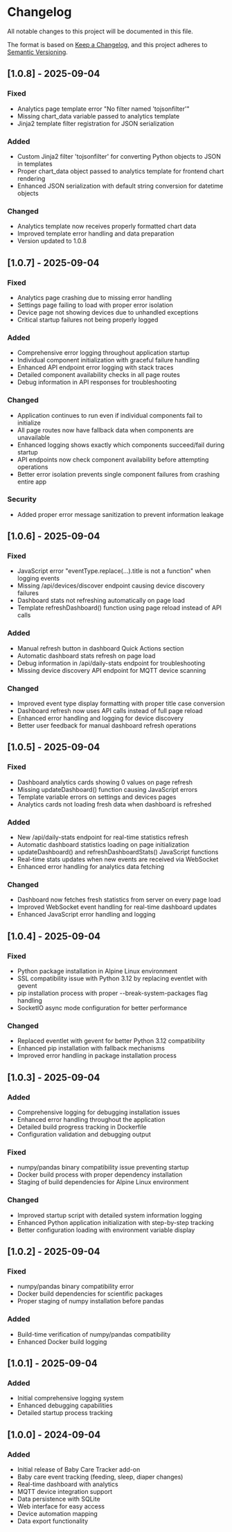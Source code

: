 # Changelog

All notable changes to this project will be documented in this file.

The format is based on [Keep a Changelog](https://keepachangelog.com/en/1.0.0/),
and this project adheres to [Semantic Versioning](https://semver.org/spec/v2.0.0.html).

## [1.0.8] - 2025-09-04

### Fixed
- Analytics page template error "No filter named 'tojsonfilter'"
- Missing chart_data variable passed to analytics template
- Jinja2 template filter registration for JSON serialization

### Added
- Custom Jinja2 filter 'tojsonfilter' for converting Python objects to JSON in templates
- Proper chart_data object passed to analytics template for frontend chart rendering
- Enhanced JSON serialization with default string conversion for datetime objects

### Changed
- Analytics template now receives properly formatted chart data
- Improved template error handling and data preparation
- Version updated to 1.0.8

## [1.0.7] - 2025-09-04

### Fixed
- Analytics page crashing due to missing error handling
- Settings page failing to load with proper error isolation
- Device page not showing devices due to unhandled exceptions
- Critical startup failures not being properly logged

### Added
- Comprehensive error logging throughout application startup
- Individual component initialization with graceful failure handling
- Enhanced API endpoint error logging with stack traces
- Detailed component availability checks in all page routes
- Debug information in API responses for troubleshooting

### Changed
- Application continues to run even if individual components fail to initialize
- All page routes now have fallback data when components are unavailable
- Enhanced logging shows exactly which components succeed/fail during startup
- API endpoints now check component availability before attempting operations
- Better error isolation prevents single component failures from crashing entire app

### Security
- Added proper error message sanitization to prevent information leakage

## [1.0.6] - 2025-09-04

### Fixed
- JavaScript error "eventType.replace(...).title is not a function" when logging events
- Missing /api/devices/discover endpoint causing device discovery failures
- Dashboard stats not refreshing automatically on page load
- Template refreshDashboard() function using page reload instead of API calls

### Added
- Manual refresh button in dashboard Quick Actions section
- Automatic dashboard stats refresh on page load
- Debug information in /api/daily-stats endpoint for troubleshooting
- Missing device discovery API endpoint for MQTT device scanning

### Changed
- Improved event type display formatting with proper title case conversion
- Dashboard refresh now uses API calls instead of full page reload
- Enhanced error handling and logging for device discovery
- Better user feedback for manual dashboard refresh operations

## [1.0.5] - 2025-09-04

### Fixed
- Dashboard analytics cards showing 0 values on page refresh
- Missing updateDashboard() function causing JavaScript errors
- Template variable errors on settings and devices pages
- Analytics cards not loading fresh data when dashboard is refreshed

### Added
- New /api/daily-stats endpoint for real-time statistics refresh
- Automatic dashboard statistics loading on page initialization
- updateDashboard() and refreshDashboardStats() JavaScript functions
- Real-time stats updates when new events are received via WebSocket
- Enhanced error handling for analytics data fetching

### Changed
- Dashboard now fetches fresh statistics from server on every page load
- Improved WebSocket event handling for real-time dashboard updates
- Enhanced JavaScript error handling and logging

## [1.0.4] - 2025-09-04

### Fixed
- Python package installation in Alpine Linux environment
- SSL compatibility issue with Python 3.12 by replacing eventlet with gevent
- pip installation process with proper --break-system-packages flag handling
- SocketIO async mode configuration for better performance

### Changed
- Replaced eventlet with gevent for better Python 3.12 compatibility
- Enhanced pip installation with fallback mechanisms
- Improved error handling in package installation process

## [1.0.3] - 2025-09-04

### Added
- Comprehensive logging for debugging installation issues
- Enhanced error handling throughout the application
- Detailed build progress tracking in Dockerfile
- Configuration validation and debugging output

### Fixed
- numpy/pandas binary compatibility issue preventing startup
- Docker build process with proper dependency installation
- Staging of build dependencies for Alpine Linux environment

### Changed
- Improved startup script with detailed system information logging
- Enhanced Python application initialization with step-by-step tracking
- Better configuration loading with environment variable display

## [1.0.2] - 2025-09-04

### Fixed
- numpy/pandas binary compatibility error
- Docker build dependencies for scientific packages
- Proper staging of numpy installation before pandas

### Added
- Build-time verification of numpy/pandas compatibility
- Enhanced Docker build logging

## [1.0.1] - 2025-09-04

### Added
- Initial comprehensive logging system
- Enhanced debugging capabilities
- Detailed startup process tracking

## [1.0.0] - 2024-09-04

### Added
- Initial release of Baby Care Tracker add-on
- Baby care event tracking (feeding, sleep, diaper changes)
- Real-time dashboard with analytics
- MQTT device integration support
- Data persistence with SQLite
- Web interface for easy access
- Device automation mapping
- Data export functionality
